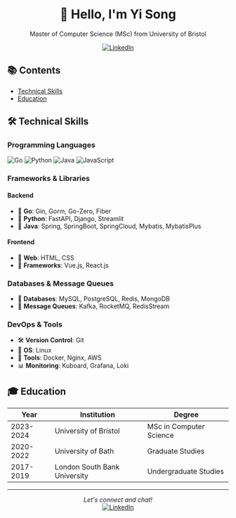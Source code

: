 <div align="center">
  <h1>👋 Hello, I'm Yi Song</h1>
  <p>Master of Computer Science (MSc) from University of Bristol</p>

  [![LinkedIn][linkedin-shield]][linkedin-url]
</div>

## 📚 Contents
- [Technical Skills](#-technical-skills)
- [Education](#-education)

## 🛠 Technical Skills

### Programming Languages
![Go](https://img.shields.io/badge/-Go-00ADD8?style=flat&logo=go&logoColor=white)
![Python](https://img.shields.io/badge/-Python-3776AB?style=flat&logo=python&logoColor=white)
![Java](https://img.shields.io/badge/-Java-007396?style=flat&logo=java&logoColor=white)
![JavaScript](https://img.shields.io/badge/-JavaScript-F7DF1E?style=flat&logo=javascript&logoColor=black)

### Frameworks & Libraries
#### Backend
- 🔹 **Go**: Gin, Gorm, Go-Zero, Fiber
- 🔹 **Python**: FastAPI, Django, Streamlit
- 🔹 **Java**: Spring, SpringBoot, SpringCloud, Mybatis, MybatisPlus

#### Frontend
- 🔸 **Web**: HTML, CSS
- 🔸 **Frameworks**: Vue.js, React.js

### Databases & Message Queues
- 💾 **Databases**: MySQL, PostgreSQL, Redis, MongoDB
- 📨 **Message Queues**: Kafka, RocketMQ, RedisStream

### DevOps & Tools
- 🛠 **Version Control**: Git
- 🐧 **OS**: Linux
- 🔧 **Tools**: Docker, Nginx, AWS
- 📊 **Monitoring**: Kuboard, Grafana, Loki

## 🎓 Education

| Year | Institution | Degree |
|------|-------------|---------|
| 2023-2024 | University of Bristol | MSc in Computer Science |
| 2020-2022 | University of Bath | Graduate Studies |
| 2017-2019 | London South Bank University | Undergraduate Studies |

---
<div align="center">
  <i>Let's connect and chat!</i>
  <br>
  <a href="https://www.linkedin.com/in/yi-song-14b82717a/">
    <img alt="LinkedIn" src="https://img.shields.io/badge/LinkedIn-%230077B5.svg?&style=flat-square&logo=linkedin&logoColor=white"/>
  </a>
</div>

<!-- links -->
[linkedin-shield]: https://img.shields.io/badge/-LinkedIn-black.svg?style=flat-square&logo=linkedin&colorB=555
[linkedin-url]: https://www.linkedin.com/in/yi-song-14b82717a/

